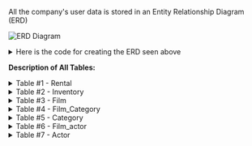 All the company's user data is stored in an Entity Relationship Diagram (ERD)

![ERD Diagram](https://raw.githubusercontent.com/CODEORDIETRYING/Marketing-Analytics-Case-Study/main/Images/ERD%20-%20LetFlix.png)

<details>
  <summary>Here is the code for creating the ERD seen above</summary>
  
  ```
  
  Table "rental" {
  "rental_id" integer [not null]
  "rental_date" timestamp [not null]
  "inventory_id" integer [not null]
  "customer_id" smallint [not null]
  "return_date" timestamp
  "staff_id" smallint [not null]
  "last_update" timestamp [not null, default: `now()`]

Indexes {
  inventory_id [type: btree, name: "idx_fk_inventory_id"]
  (rental_date, inventory_id, customer_id) [type: btree, unique, name: "idx_unq_rental_rental_date_inventory_id_customer_id"]
}
}

Table "inventory" {
  "inventory_id" integer [not null, default: `nextval('inventory_inventory_id_seq'::regclass)`]
  "film_id" smallint [not null]
  "store_id" smallint [not null]
  "last_update" timestamp [not null, default: `now()`]

Indexes {
  (store_id, film_id) [type: btree, name: "idx_store_id_film_id"]
}
}


Table "film" {
  "film_id" integer [not null, default: `nextval('film_film_id_seq'::regclass)`]
  "title" "character varying(255)" [not null]
  "description" text
  "release_year" year
  "language_id" smallint [not null]
  "original_language_id" smallint
  "rental_duration" smallint [not null, default: 3]
  "rental_rate" "numeric(4, 2)" [not null, default: 4.99]
  "length" smallint
  "replacement_cost" "numeric(5, 2)" [not null, default: 19.99]
  "rating" "character varying(5)" [default: "G"]
  "last_update" timestamp [not null, default: `now()`]
  "special_features" text
  "fulltext" tsvector [not null]

Indexes {
  fulltext [type: btree, name: "film_fulltext_idx"]
  language_id [type: btree, name: "idx_fk_language_id"]
  original_language_id [type: btree, name: "idx_fk_original_language_id"]
  title [type: btree, name: "idx_title"]
}
}

Table "film_category" {
  "film_id" smallint [not null]
  "category_id" smallint [not null]
  "last_update" timestamp [not null, default: `now()`]
}

Table "category" {
  "category_id" integer [not null, default: `nextval('category_category_id_seq'::regclass)`]
  "name" "character varying(25)" [not null]
  "last_update" timestamp [not null, default: `now()`]
}

Table "film_actor" {
  "actor_id" smallint [not null]
  "film_id" smallint [not null]
  "last_update" timestamp [not null, default: `now()`]

Indexes {
  film_id [type: btree, name: "idx_fk_film_id"]
}
}

Table "actor" {
  "actor_id" integer [not null, default: `nextval('actor_actor_id_seq'::regclass)`]
  "first_name" varchar(45) [not null]
  "last_name" varchar(45) [not null]
  "last_update" timestamp [not null, default: `now()`]

Indexes {
  last_name [type: btree, name: "idx_actor_last_name"]
}
}

-- many to one relationship between rental & inventory
Ref: "rental"."inventory_id" > "inventory"."inventory_id"

-- many to one inventory to film
Ref: "inventory"."film_id" > "film"."film_id"

-- one to one relationship between film_category and film 
Ref: "film_category"."film_id" - "film"."film_id"

-- many to one relationship between film_category and category
Ref: "film_category"."category_id" > "category"."category_id"

-- one to many relationship between film ands film_actor
Ref: "film"."film_id" < "film_actor"."film_id"

-- many to one relationship between film_actor and actor
Ref: "film_actor"."actor_id" > "actor"."actor_id"

-- there is also an additional relationship, however we exclude it to reduce
-- any confusion!

-- many to many relationship between inventory and film_actor
-- however dbdiagram.io only lets you refer to each combination once...
-- so we only show one direction of relationship!
-- Ref: "inventory"."film_id" > "film_actor"."film_id"
  
  ```
</details>

**Description of All Tables:**
<details>
 <summary>Table #1 - Rental</summary>
This table holds information on film rentals at a customer level. Each record is a rental instance where a customer rents out a particular film. The rental_id column serves as a unique identifier for each record in the table which corresponds to an individual customer_id renting a specific item with an inventory_id. The last_update field is an internal database timestamp for when the data row was last inserted or updated. 

From the ERD, we can observe that there is a linkage between the rental table and the inventory table via the inventory_id field.
 
</details>
  
</details>

<details>
 <summary>Table #2 - Inventory</summary>
The inventory table contains information about the specific items available in each LetFlix store. It should be noted that there can be multiple inventory items for a specific film at a unique store, meaning that a particular film can be available in multiple copies, but have different inventory IDs. For instance, Spider-Man Homecoming might have 5 copies at store #1 and an additional 3 copies in store #2 - each record in this Inventory dataset will have a separate inventory_id whilst the film_id will all be the same and the store_id changes according to the store number.

From the ERD, we can observe that there is a linkage between the inventory table and the film table via the film_id column.
 
</details>

<details>
 <summary>Table #3 - Film</summary>
Whilst we can see each customer that rented a movie, the rental date, and inventory_id of the item, we know nothing about the title and category of the film itself. Information about all films in all store locations can be found in the film table. This dataset helps us uniquely identify films by title and description among other parameters. With the information provided in this table, we can identify the title of movies rented by LetFlix customers. 

We will use the film_id column to help us join the film table unto the film_actor table so that we can identify which actors appeared in each film.
 
</details>

<details>
 <summary>Table #4 - Film_Category</summary>
This table shows us the relationship between a film_id and the corresponding category_id. As you already expect, a particular category_id can be associated with multiple film_id’s (There are multiple films in the comedy category and other categories as well).
 
</details>

<details>
 <summary>Table #5 - Category</summary>
This is a table showing unique category_id’s and the associated category_name.
 
</details>

<details>
 <summary>Table #6 - Film_actor</summary>
The film_Actor shows a relationship between actors and the films they star in based off related actor_id and film_id values. In the same way a film has multiple actors, an actor can appear in multiple films, meaning we have a many-to-many relationship between both columns in the film_actor table.

To get more information about an actor’s first and last name, we would need to join the film_actor table to the actor table on the actor_id column.
 
</details>

<details>
 <summary>Table #7 - Actor</summary>
This gives us information about all actors (id, first_name and last_name). The actor_id column is a unique key that identifies all actors. 
 
</details>
  

